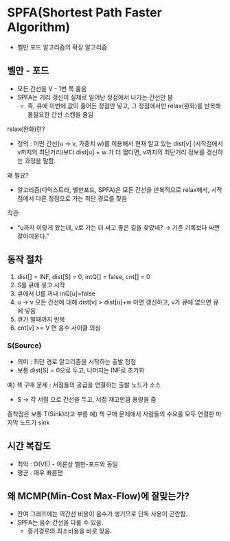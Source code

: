 # SPFA(Shortest Path Faster Algorithm)
 - 벨만 포드 알고리즘의 확장 알고리즘

## 벨만 - 포드 
- 모든 간선을 V - 1번 쭉 훌음
- SPFA는 거리 갱신이 실제로 일어난 정점에서 나가는 간선만 봄
  - 즉, 큐에 이번에 값이 줄어든 정점만 넣고, 그 정점에서만 relax(완화)를 반복해 불필요한 간선 스캔을 줄임

relax(완화)란?
- 정의 : 어떤 간선(u -> v, 가중치 w)를 이용해서 현재 알고 있는 dist[v] (시작점에서 v까지의 최단거리)보다 dist[u] + w 가 더 짧다면, v까지의 최단거리 정보를 갱신하는 과정을 말함.

왜 필요?

- 알고리즘(다익스트라, 벨만포드, SPFA)은 모든 간선을 반복적으로 relax해서,
시작점에서 다른 정점으로 가는 최단 경로를 찾음

직관:

- “u까지 이렇게 왔는데, v로 가는 더 싸고 좋은 길을 찾았네? → 기존 기록보다 싸면 갈아끼운다.”

## 동작 절차
1. dist[] = INF, dist[S] = 0, intQ[] = false, cnt[] = 0
2. S를 큐에 넣고 시작
3. 큐에서 U를 꺼내 inQ[u]=false
4. u -> v 모든 간선에 대해 dist[v] > dist[u]+w 이면 갱신하고, v가 큐에 없으면 큐에 넣음
5. 큐가 빌때까지 반복
6. cnt[v] >= V 면 음수 사이클 의심

### S(Source)
- 의미 : 최단 경로 알고리즘을 시작하는 출발 정점
- 보통 dist[S] = 0으로 두고, 나머지는 INF로 초기화

예) 책 구매 문제 : 서점들의 공급을 연결하는 출발 노드가 소스
   - S -> 각 서점 으로 간선을 두고, 서점 재고만큼 용량을 줌

종착점은 보통 T(Sink)라고 부름
예) 책 구매 문제에서 사람들의 수요를 모두 연결한 마지막 노드가 sink


## 시간 복잡도
- 최악 : O(VE) - 이론상 벨만-포드와 동일
- 평균 : 매우 빠른편

## 왜 MCMP(Min-Cost Max-Flow)에 잘맞는가?
- 잔여 그래프에는 역간선 비용이 음수가 생기므로 단독 사용이 곤란함.
- SPFA는 음수 간선을 다룰 수 있음.
  - 증가경로의 최소비용을 바로 찾음.